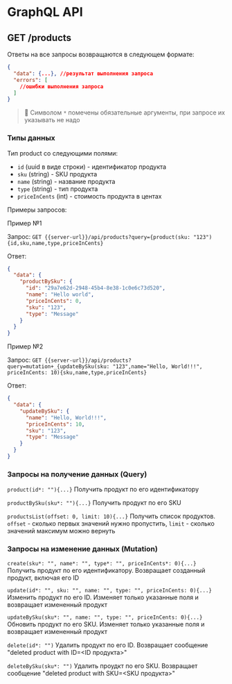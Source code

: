 # GraphQL API

## GET /products

Ответы на все запросы возвращаются в следующем формате:
```json
{
  "data": {...}, //результат выполнения запроса
  "errors": [
    //ошибки выполнения запроса
  ]
}
```

> :memo: Cимволом `*` помечены обязательные аргументы, при запросе их указывать не надо

### Типы данных

Тип product со следующими полями:
* `id` (uuid в виде строки) - идентификатор продукта
* `sku` (string) - SKU продукта
* `name` (string) - название продукта
* `type` (string) - тип продукта
* `priceInCents` (int) - стоимость продукта в центах

Примеры запросов:

Пример №1

Запрос: `GET {{server-url}}/api/products?query={product(sku: "123"){id,sku,name,type,priceInCents}`

Ответ:
```json
{
  "data": {
    "productBySku": {
      "id": "29a7e62d-2948-45b4-8e38-1c0e6c73d520",
      "name": "Hello world",
      "priceInCents": 0,
      "sku": "123",
      "type": "Message"
    }
  }
}
```

Пример №2

Запрос: `GET {{server-url}}/api/products?query=mutation+_{updateBySku(sku: "123",name="Hello, World!!!", priceInCents: 10){sku,name,type,priceInCents}`

Ответ:
```json
{
  "data": {
    "updateBySku": {
      "name": "Hello, World!!!",
      "priceInCents": 10,
      "sku": "123",
      "type": "Message"
    }
  }
}
```


### Запросы на получение данных (Query)

`product(id*: ""){...}`
Получить продукт по его идентификатору

`productBySku(sku*: ""){...}`
Получить продукт по его SKU

`productsList(offset: 0, limit: 10){...}`
Получить список продуктов. 
`offset` - сколько первых значений нужно пропустить, `limit` - сколько значений максимум можно вернуть

### Запросы на изменение данных (Mutation)

`create(sku*: "", name*: "", type*: "", priceInCents*: 0){...}`
Получить продукт по его идентификатору. Возвращает созданный продукт, включая его ID

`update(id*: "", sku: "", name: "", type: "", priceInCents: 0){...}` 
Изменить продукт по его ID. Изменяет только указанные поля и возвращает измененный продукт

`updateBySku(sku*: "", name: "", type: "", priceInCents: 0){...}`
Обновить продукт по его SKU. Изменяет только указанные поля и возвращает измененный продукт

`delete(id*: "")`
Удалить продукт по его ID. Возвращает сообщение "deleted product with ID=<ID продукта>"

`deleteBySku(sku*: "")`
Удалить проудкт по его SKU. Возвращает сообщение "deleted product with SKU=<SKU продукта>"

